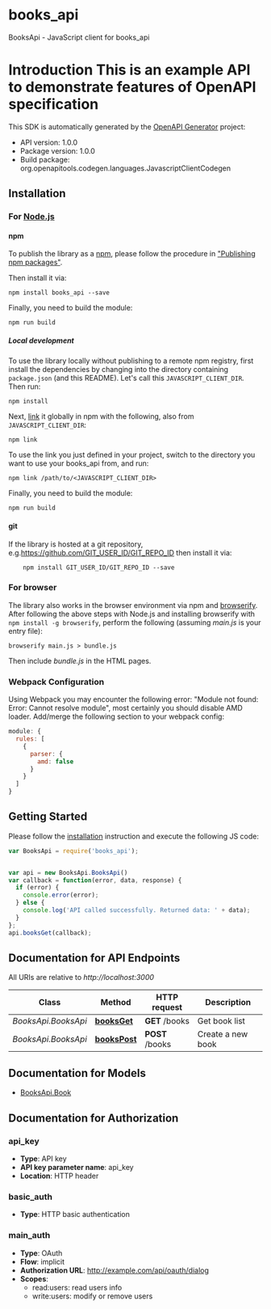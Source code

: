 # books_api

BooksApi - JavaScript client for books_api
# Introduction This is an **example** API to demonstrate features of OpenAPI specification 
This SDK is automatically generated by the [OpenAPI Generator](https://openapi-generator.tech) project:

- API version: 1.0.0
- Package version: 1.0.0
- Build package: org.openapitools.codegen.languages.JavascriptClientCodegen

## Installation

### For [Node.js](https://nodejs.org/)

#### npm

To publish the library as a [npm](https://www.npmjs.com/), please follow the procedure in ["Publishing npm packages"](https://docs.npmjs.com/getting-started/publishing-npm-packages).

Then install it via:

```shell
npm install books_api --save
```

Finally, you need to build the module:

```shell
npm run build
```

##### Local development

To use the library locally without publishing to a remote npm registry, first install the dependencies by changing into the directory containing `package.json` (and this README). Let's call this `JAVASCRIPT_CLIENT_DIR`. Then run:

```shell
npm install
```

Next, [link](https://docs.npmjs.com/cli/link) it globally in npm with the following, also from `JAVASCRIPT_CLIENT_DIR`:

```shell
npm link
```

To use the link you just defined in your project, switch to the directory you want to use your books_api from, and run:

```shell
npm link /path/to/<JAVASCRIPT_CLIENT_DIR>
```

Finally, you need to build the module:

```shell
npm run build
```

#### git

If the library is hosted at a git repository, e.g.https://github.com/GIT_USER_ID/GIT_REPO_ID
then install it via:

```shell
    npm install GIT_USER_ID/GIT_REPO_ID --save
```

### For browser

The library also works in the browser environment via npm and [browserify](http://browserify.org/). After following
the above steps with Node.js and installing browserify with `npm install -g browserify`,
perform the following (assuming *main.js* is your entry file):

```shell
browserify main.js > bundle.js
```

Then include *bundle.js* in the HTML pages.

### Webpack Configuration

Using Webpack you may encounter the following error: "Module not found: Error:
Cannot resolve module", most certainly you should disable AMD loader. Add/merge
the following section to your webpack config:

```javascript
module: {
  rules: [
    {
      parser: {
        amd: false
      }
    }
  ]
}
```

## Getting Started

Please follow the [installation](#installation) instruction and execute the following JS code:

```javascript
var BooksApi = require('books_api');


var api = new BooksApi.BooksApi()
var callback = function(error, data, response) {
  if (error) {
    console.error(error);
  } else {
    console.log('API called successfully. Returned data: ' + data);
  }
};
api.booksGet(callback);

```

## Documentation for API Endpoints

All URIs are relative to *http://localhost:3000*

Class | Method | HTTP request | Description
------------ | ------------- | ------------- | -------------
*BooksApi.BooksApi* | [**booksGet**](docs/BooksApi.md#booksGet) | **GET** /books | Get book list
*BooksApi.BooksApi* | [**booksPost**](docs/BooksApi.md#booksPost) | **POST** /books | Create a new book


## Documentation for Models

 - [BooksApi.Book](docs/Book.md)


## Documentation for Authorization



### api_key


- **Type**: API key
- **API key parameter name**: api_key
- **Location**: HTTP header



### basic_auth

- **Type**: HTTP basic authentication



### main_auth


- **Type**: OAuth
- **Flow**: implicit
- **Authorization URL**: http://example.com/api/oauth/dialog
- **Scopes**: 
  - read:users: read users info
  - write:users: modify or remove users

